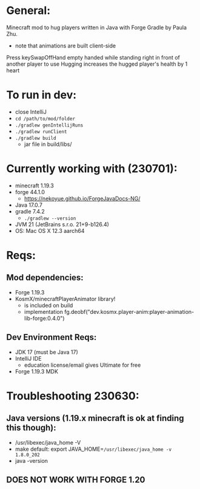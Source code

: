 # General:
Minecraft mod to hug players written in Java with Forge Gradle by Paula Zhu.
- note that animations are built client-side

Press keySwapOffHand empty handed while standing right in front of another player to use
Hugging increases the hugged player's health by 1 heart

# To run in dev:
- close IntelliJ
- `cd /path/to/mod/folder`
- `./gradlew genIntellijRuns`
- `./gradlew runClient`
- `./gradlew build`
    - jar file in build/libs/

# Currently working with (230701):
- minecraft 1.19.3
- forge 44.1.0
    - https://nekoyue.github.io/ForgeJavaDocs-NG/
- Java 17.0.7
- gradle 7.4.2
    - `./gradlew --version`
- JVM 21 (JetBrains s.r.o. 21+9-b126.4)
- OS: Mac OS X 12.3 aarch64

# Reqs:

## Mod dependencies:
- Forge 1.19.3
- KosmX/minecraftPlayerAnimator library!
    - is included on build
    - implementation fg.deobf("dev.kosmx.player-anim:player-animation-lib-forge:0.4.0")

## Dev Environment Reqs:
- JDK 17 (must be Java 17)
- IntelliJ IDE
    - education license/email gives Ultimate for free
- Forge 1.19.3 MDK

# Troubleshooting 230630:

## Java versions (1.19.x minecraft is ok at finding this though):
- /usr/libexec/java_home -V
- make default: export JAVA_HOME=`/usr/libexec/java_home -v 1.8.0_202`
- java -version

## DOES NOT WORK WITH FORGE 1.20
